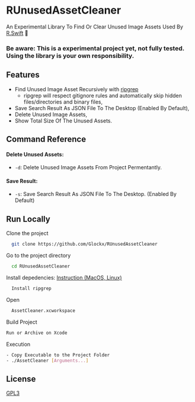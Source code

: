 # RUnusedAssetCleaner

An Experimental Library To Find Or Clear Unused Image Assets Used By [R.Swift](https://github.com/mac-cain13/R.swift) 🛃

### Be aware: This is a experimental project yet, not fully tested. Using the library is your own responsibility.

## Features

- Find Unused Image Asset Recursively with [ripgrep](https://link-url-here.org)
  - ripgrep will respect gitignore rules and automatically skip hidden files/directories and binary files,
- Save Search Result As JSON File To The Desktop (Enabled By Default),
- Delete Unused Image Assets,
- Show Total Size Of The Unused Assets.

## Command Reference

#### Delete Unused Assets:

- `-d`: Delete Unused Image Assets From Project Permentantly.

#### Save Result:

- `-s`: Save Search Result As JSON File To The Desktop.
  (Enabled By Default)

## Run Locally

Clone the project

```bash
  git clone https://github.com/Glockx/RUnusedAssetCleaner
```

Go to the project directory

```bash
  cd RUnusedAssetCleaner
```

Install depedencies:
[Instruction (MacOS, Linux)](https://github.com/BurntSushi/ripgrep#installation)

```bash
  Install ripgrep
```

Open

```bash
  AssetCleaner.xcworkspace
```

Build Project

```bash
Run or Archive on Xcode
```

Execution

```bash
- Copy Executable to the Project Folder
- ./AssetCleaner [Arguments...]
```

## License

[GPL3](https://www.gnu.org/licenses/gpl-3.0.en.html)
